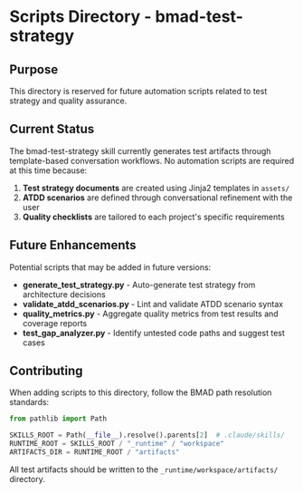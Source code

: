 # Scripts Directory - bmad-test-strategy

## Purpose

This directory is reserved for future automation scripts related to test strategy and quality assurance.

## Current Status

The bmad-test-strategy skill currently generates test artifacts through template-based conversation workflows. No automation scripts are required at this time because:

1. **Test strategy documents** are created using Jinja2 templates in `assets/`
2. **ATDD scenarios** are defined through conversational refinement with the user
3. **Quality checklists** are tailored to each project's specific requirements

## Future Enhancements

Potential scripts that may be added in future versions:

- **generate_test_strategy.py** - Auto-generate test strategy from architecture decisions
- **validate_atdd_scenarios.py** - Lint and validate ATDD scenario syntax
- **quality_metrics.py** - Aggregate quality metrics from test results and coverage reports
- **test_gap_analyzer.py** - Identify untested code paths and suggest test cases

## Contributing

When adding scripts to this directory, follow the BMAD path resolution standards:

```python
from pathlib import Path

SKILLS_ROOT = Path(__file__).resolve().parents[2]  # .claude/skills/
RUNTIME_ROOT = SKILLS_ROOT / "_runtime" / "workspace"
ARTIFACTS_DIR = RUNTIME_ROOT / "artifacts"
```

All test artifacts should be written to the `_runtime/workspace/artifacts/` directory.
